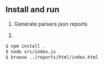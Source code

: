 ## Install and run

1. Generate parsers json reports

2.
```sh
$ npm install .
$ node src/index.js
$ browse ../reports/html/index.html
```
